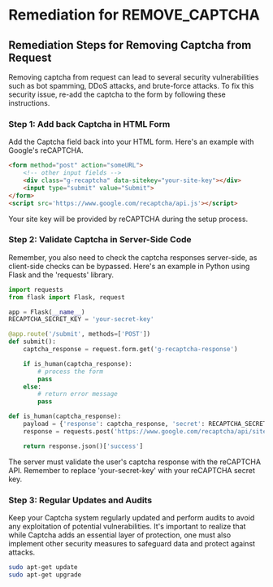 # Remediation for REMOVE_CAPTCHA

## Remediation Steps for Removing Captcha from Request

Removing captcha from request can lead to several security vulnerabilities such as bot spamming, DDoS attacks, and brute-force attacks. To fix this security issue, re-add the captcha to the form by following these instructions.

### Step 1: Add back Captcha in HTML Form
Add the Captcha field back into your HTML form. Here's an example with Google's reCAPTCHA.

```html
<form method="post" action="someURL">
    <!-- other input fields -->
    <div class="g-recaptcha" data-sitekey="your-site-key"></div>
    <input type="submit" value="Submit">
</form>
<script src='https://www.google.com/recaptcha/api.js'></script>
```

Your site key will be provided by reCAPTCHA during the setup process.

### Step 2: Validate Captcha in Server-Side Code

Remember, you also need to check the captcha responses server-side, as client-side checks can be bypassed. Here's an example in Python using Flask and the 'requests' library.

```python
import requests
from flask import Flask, request

app = Flask(__name__)
RECAPTCHA_SECRET_KEY = 'your-secret-key'

@app.route('/submit', methods=['POST'])
def submit():
    captcha_response = request.form.get('g-recaptcha-response')

    if is_human(captcha_response):
        # process the form
        pass
    else:
        # return error message
        pass

def is_human(captcha_response):
    payload = {'response': captcha_response, 'secret': RECAPTCHA_SECRET_KEY}
    response = requests.post('https://www.google.com/recaptcha/api/siteverify', payload)

    return response.json()['success']
```

The server must validate the user's captcha response with the reCAPTCHA API. Remember to replace 'your-secret-key' with your reCAPTCHA secret key.

### Step 3: Regular Updates and Audits

Keep your Captcha system regularly updated and perform audits to avoid any exploitation of potential vulnerabilities. It's important to realize that while Captcha adds an essential layer of protection, one must also implement other security measures to safeguard data and protect against attacks.
```bash
sudo apt-get update
sudo apt-get upgrade
```